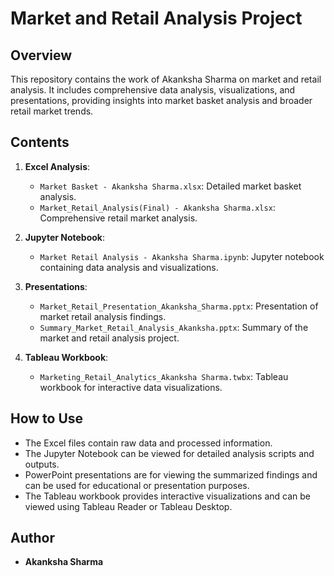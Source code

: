 # Market and Retail Analysis Project

## Overview
This repository contains the work of Akanksha Sharma on market and retail analysis. It includes comprehensive data analysis, visualizations, and presentations, providing insights into market basket analysis and broader retail market trends.

## Contents
1. **Excel Analysis**:
   - `Market Basket - Akanksha Sharma.xlsx`: Detailed market basket analysis.
   - `Market_Retail_Analysis(Final) - Akanksha Sharma.xlsx`: Comprehensive retail market analysis.

2. **Jupyter Notebook**:
   - `Market Retail Analysis - Akanksha Sharma.ipynb`: Jupyter notebook containing data analysis and visualizations.

3. **Presentations**:
   - `Market_Retail_Presentation_Akanksha_Sharma.pptx`: Presentation of market retail analysis findings.
   - `Summary_Market_Retail_Analysis_Akanksha.pptx`: Summary of the market and retail analysis project.

4. **Tableau Workbook**:
   - `Marketing_Retail_Analytics_Akanksha Sharma.twbx`: Tableau workbook for interactive data visualizations.

## How to Use
- The Excel files contain raw data and processed information.
- The Jupyter Notebook can be viewed for detailed analysis scripts and outputs.
- PowerPoint presentations are for viewing the summarized findings and can be used for educational or presentation purposes.
- The Tableau workbook provides interactive visualizations and can be viewed using Tableau Reader or Tableau Desktop.

## Author
- **Akanksha Sharma**
